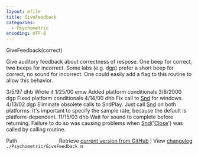 ```yaml
---
layout: mfile
title: GiveFeedback
categories:
  - Psychometric
encoding: UTF-8
---
```


 GiveFeedback(correct)

 Give auditory feedback about correctness of respose.  One beep for
 correct, two beeps for incorrect.  Some labs (e.g. dgp) prefer
 a short beep for correct, no sound for incorrect.  One could
 easily add a flag to this routine to allow this behavior.

 3/5/97     dhb  Wrote it
 1/25/00    emw  Added platform conditionals
 3/8/2000   dgp  Fixed platform conditionals
 4/14/00   dhb  Fix call to [Snd](/docs/Snd) for windows.
 4/13/02    dgp  Eliminate obsolete calls to SndPlay. Just call [Snd](/docs/Snd) on both platforms.
                 It's important to specify the sample rate, because the default is
                 platform-dependent.
 11/15/03  dhb  Wait for sound to complete before returning.  Failure to do so
                 was causing problems when [Snd](/docs/Snd)('[Close](/docs/Close)') was called by calling
                 routine.


<div class="code_header" style="text-align:right;">
  <span style="float:left;">Path&nbsp;&nbsp;</span> <span class="counter">Retrieve <a href=
  "https://raw.github.com/Psychtoolbox-3/Psychtoolbox-3/beta/./Psychometric/GiveFeedback.m">current version from GitHub</a> | View <a href=
  "https://github.com/Psychtoolbox-3/Psychtoolbox-3/commits/beta/./Psychometric/GiveFeedback.m">changelog</a></span>
</div>
<div class="code">
  <code>./Psychometric/GiveFeedback.m</code>
</div>
